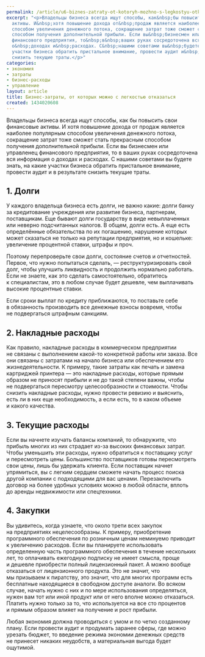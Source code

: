 ```yaml
---
permalink: /article/u6-biznes-zatraty-ot-kotoryh-mozhno-s-legkostyu-otkazatsya
excerpt: "<p>Владельцы бизнеса всегда ищут способы, как&nbsp;бы повысить свои финансовые
  активы. И&nbsp;хотя повышение дохода от&nbsp;продаж является наиболее популярным
  способом увеличения денежного потока, сокращение затрат тоже сможет стать прекрасным
  способом получения дополнительной прибыли. Если вы&nbsp;бизнесмен или управленец
  финансового предприятия, то&nbsp;в&nbsp;ваших руках сосредоточена вся информация
  о&nbsp;доходах и&nbsp;расходах. С&nbsp;нашими советами вы&nbsp;будете знать, на&nbsp;какие
  участки бизнеса обратить пристальное внимание, провести аудит и&nbsp;в&nbsp;результате
  снизить текущие траты.</p>"
categories:
- экономия
- затраты
- бизнес-расходы
- управление
layout: article
title: Бизнес-затраты, от которых можно с легкостью отказаться
created: 1434020608
---
```

<p>Владельцы бизнеса всегда ищут способы, как&nbsp;бы повысить свои финансовые активы. И&nbsp;хотя повышение дохода от&nbsp;продаж является наиболее популярным способом увеличения денежного потока, сокращение затрат тоже сможет стать прекрасным способом получения дополнительной прибыли. Если вы&nbsp;бизнесмен или управленец финансового предприятия, то&nbsp;в&nbsp;ваших руках сосредоточена вся информация о&nbsp;доходах и&nbsp;расходах. С&nbsp;нашими советами вы&nbsp;будете знать, на&nbsp;какие участки бизнеса обратить пристальное внимание, провести аудит и&nbsp;в&nbsp;результате снизить текущие траты.</p>
<h2>1. Долги</h2>
<p>У&nbsp;каждого владельца бизнеса есть долги, не&nbsp;важно какие: долги банку за&nbsp;кредитование учреждения или развитие бизнеса, партнерам, поставщикам. Еще бывают долги государству в&nbsp;виде невыплаченных или неверно подсчитанных налогов. В&nbsp;общем, долги есть. А&nbsp;еще есть определённые обязательства по&nbsp;их&nbsp;погашению, нарушение которых может сказаться не&nbsp;только на&nbsp;репутации предприятия, но&nbsp;и&nbsp;кошельке: увеличение процентной ставки, штрафы и&nbsp;проч.</p>
<p>Поэтому перепроверьте свои долги, состояние счетов и&nbsp;отчетностей. Первое, что нужно попытаться сделать,&nbsp;— реструктуризировать свой долг, чтобы улучшить ликвидность и&nbsp;продолжить нормально работать. Если не&nbsp;знаете, как это сделать самостоятельно, обратитесь к&nbsp;специалистам, это в&nbsp;любом случае будет дешевле, чем выплачивать высокие процентные ставки.</p>
<p>Если сроки выплат по&nbsp;кредиту приближаются, то&nbsp;поставьте себе в&nbsp;обязанность производить все денежные взносы вовремя, чтобы не&nbsp;подвергаться штрафным санкциям.</p>
<h2>2. Накладные расходы</h2>
<p>Как правило, накладные расходы в&nbsp;коммерческом предприятии не&nbsp;связаны с&nbsp;выполнением какой-то конкретной работы или заказа. Все они связаны с&nbsp;затратами на&nbsp;начало бизнеса или обеспечением его жизнедеятельности. К&nbsp;примеру, такие затраты как печать и&nbsp;замена картриджей принтера&nbsp;— это накладные расходы, которые прямым образом не&nbsp;приносят прибыли и&nbsp;не&nbsp;до&nbsp;такой степени важны, чтобы не&nbsp;подвергаться пересмотру целесообразности и&nbsp;стоимости. Чтобы снизить накладные расходы, нужно провести ревизию и&nbsp;выяснить, есть&nbsp;ли в&nbsp;них еще необходимость, а&nbsp;если есть, то&nbsp;в&nbsp;каком объеме и&nbsp;какого качества.</p>
<h2>3. Текущие расходы</h2>
<p>Если вы&nbsp;начнете изучать балансы компаний, то&nbsp;обнаружите, что прибыль многих из&nbsp;них страдает из-за высоких финансовых затрат. Чтобы уменьшить эти расходы, нужно обратиться к&nbsp;поставщику услуг и&nbsp;пересмотреть цены. Большинство поставщиков готовы пересмотреть свои цены, лишь&nbsp;бы удержать клиента. Если поставщик начнет упрямиться, вы&nbsp;с&nbsp;легким сердцем сможете начать процесс поиска другой компании с&nbsp;подходящими для вас ценами. Перезаключить договор на&nbsp;более удобных условиях можно в&nbsp;любой области, вплоть до&nbsp;аренды недвижимости или спецтехники.</p>
<h2>4. Закупки</h2>
<p>Вы&nbsp;удивитесь, когда узнаете, что около трети всех закупок на&nbsp;предприятиях нецелесообразны. К&nbsp;примеру, приобретение программного обеспечения по&nbsp;розничным ценам неминуемо приводит к&nbsp;увеличению расходов. Если вы&nbsp;планируете использовать определенную часть программного обеспечения в&nbsp;течение нескольких лет, то&nbsp;оплачивать ежегодную подписку не&nbsp;имеет смысла, проще и&nbsp;дешевле приобрести полный лицензионный пакет. А&nbsp;можно вообще отказаться от&nbsp;лицензионного продукта. Это не&nbsp;значит, что мы&nbsp;призываем к&nbsp;пиратству, это значит, что для многих программ есть бесплатные находящиеся в&nbsp;свободном доступе аналоги. Во&nbsp;всяком случае, начать нужно с&nbsp;них и&nbsp;по&nbsp;мере использования определяться, нужен вам тот или иной продукт или от&nbsp;него вполне можно отказаться. Платить нужно только за&nbsp;то, что используется на&nbsp;все сто процентов и&nbsp;прямым образом влияет на&nbsp;получение и&nbsp;рост прибыли.</p>
<p>Любая экономия должна проводиться с&nbsp;умом и&nbsp;по&nbsp;четко созданному плану. Если провести аудит и&nbsp;продумать заранее сферы, где можно урезать бюджет, то&nbsp;введение режима экономии денежных средств не&nbsp;принесет никаких неудобств, а&nbsp;материальная выгода будет ощутимой.</p>
